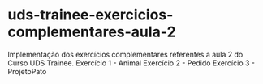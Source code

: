 # uds-trainee-exercicios-complementares-aula-2
Implementação dos exercícios complementares referentes a aula 2 do Curso UDS Trainee.
Exercício 1 - Animal
Exercício 2 - Pedido
Exercício 3 - ProjetoPato


